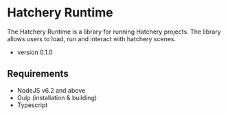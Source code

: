 # Hatchery Runtime
The Hatchery Runtime is a library for running Hatchery projects. The library allows users
to load, run and interact with hatchery scenes.

* version 0.1.0

## Requirements

* NodeJS v6.2 and above
* Gulp (installation & building)
* Typescript